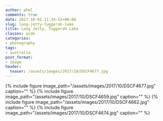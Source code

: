 ```yaml
---
author: phwl
comments: true
date: 2017-10-01 11:34:52+00:00
slug: long-jetty-tuggerah-lake
title: Long Jetty, Tuggerah Lake
classes: wide
categories:
- photography
tags:
- australia
post_format:
- Image
header:
  teaser: /assets/images/2017/10/DSCF4677.jpg
---
```


{% include figure image_path="/assets/images/2017/10/DSCF4677.jpg" caption="" %}
{% include figure image_path="/assets/images/2017/10/DSCF4659.jpg" caption="" %}
{% include figure image_path="/assets/images/2017/10/DSCF4662.jpg" caption="" %}
{% include figure image_path="/assets/images/2017/10/DSCF4674.jpg" caption="" %}
